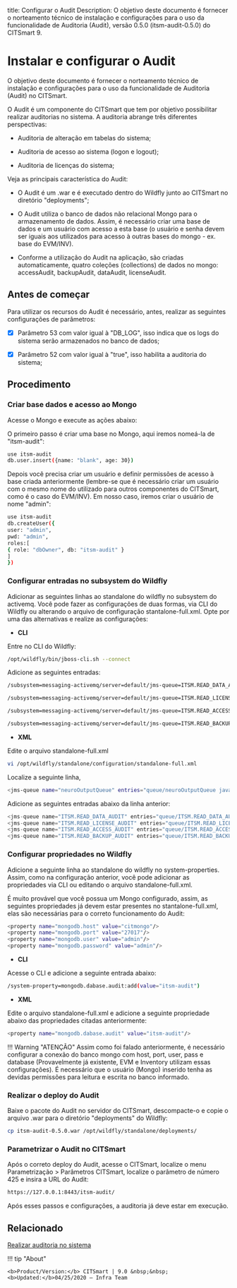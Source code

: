 title: Configurar o Audit
Description: O objetivo deste documento é fornecer o norteamento técnico de instalação e configurações para o uso da funcionalidade de Auditoria (Audit), versão 0.5.0 (itsm-audit-0.5.0) do CITSmart 9.

# Instalar e configurar o Audit

O objetivo deste documento é fornecer o norteamento técnico de instalação e configurações para o uso da funcionalidade de Auditoria (Audit) no CITSmart.

O Audit é um componente do CITSmart que tem por objetivo possibilitar realizar auditorias no sistema. A auditoria abrange três diferentes perspectivas:

- Auditoria de alteração em tabelas do sistema;

- Auditoria de acesso ao sistema (logon e logout);

- Auditoria de licenças do sistema;

Veja as principais característica do Audit:

- O Audit é um .war e é executado dentro do Wildfly junto ao CITSmart no diretório "deployments";

- O Audit utiliza o banco de dados não relacional Mongo para o armazenamento de dados. Assim, é necessário criar uma base de dados e um usuário com acesso a esta base (o usuário e senha devem ser iguais aos utilizados para acesso à outras bases do mongo - ex. base do EVM/INV).

- Conforme a utilização do Audit na aplicação, são criadas automaticamente, quatro coleções (collections) de dados no mongo: accessAudit, backupAudit, dataAudit, licenseAudit.

## Antes de começar

Para utilizar os recursos do Audit é necessário, antes, realizar as seguintes configurações de parâmetros:

- [X] Parâmetro 53 com valor igual à "DB_LOG", isso indica que os logs do sistema serão armazenados no banco de dados;

- [X] Parâmetro 52 com valor igual à "true", isso habilita a auditoria do sistema;


## Procedimento

### Criar base dados e acesso ao Mongo

Acesse o Mongo e execute as ações abaixo:

O primeiro passo é criar uma base no Mongo, aqui iremos nomeá-la de "itsm-audit":

```sh
use itsm-audit
db.user.insert({name: "blank", age: 30})
```

Depois você precisa criar um usuário e definir permissões de acesso à base criada anteriormente (lembre-se que é necessário criar um usuário com o mesmo nome do utilizado para outros componentes do CITSmart, como é o caso do EVM/INV). Em nosso caso, iremos criar o usuário de nome "admin":

```sh
use itsm-audit
db.createUser({
user: "admin",
pwd: "admin",
roles:[
{ role: "dbOwner", db: "itsm-audit" }
]
})
```

### Configurar entradas no subsystem do Wildfly

Adicionar as seguintes linhas ao standalone do wildfly no subsystem do activemq. Você pode fazer as configurações de duas formas, via CLI do Wildfly ou alterando o arquivo de configuração stantalone-full.xml. Opte por uma das alternativas e realize as configurações:


- **CLI**

Entre no CLI do Wildfly:

```sh
/opt/wildfly/bin/jboss-cli.sh --connect
```

Adicione as seguintes entradas:

```sh
/subsystem=messaging-activemq/server=default/jms-queue=ITSM.READ_DATA_AUDIT:add(entries=["queue/ITSM.READ_DATA_AUDIT","java:jboss/exported/jms/queue/queue/ITSM.READ_DATA_AUDIT"])

/subsystem=messaging-activemq/server=default/jms-queue=ITSM.READ_LICENSE_AUDIT:add(entries=["queue/ITSM.READ_LICENSE_AUDIT","java:jboss/exported/jms/queue/queue/ITSM.READ_LICENSE_AUDIT"])

/subsystem=messaging-activemq/server=default/jms-queue=ITSM.READ_ACCESS_AUDIT:add(entries=["queue/ITSM.READ_ACCESS_AUDIT","java:jboss/exported/jms/queue/queue/ITSM.READ_ACCESS_AUDIT"])

/subsystem=messaging-activemq/server=default/jms-queue=ITSM.READ_BACKUP_AUDIT:add(entries=["queue/ITSM.READ_BACKUP_AUDIT","java:jboss/exported/jms/queue/queue/ITSM.READ_BACKUP_AUDIT"])

```

- **XML**

Edite o arquivo standalone-full.xml

```sh
vi /opt/wildfly/standalone/configuration/standalone-full.xml
```
Localize a seguinte linha,

```sh
<jms-queue name="neuroOutputQueue" entries="queue/neuroOutputQueue java:jboss/exported/jms/queue/queue/neuroOutputQueue"/>
```

Adicione as seguintes entradas abaixo da linha anterior:

```java
<jms-queue name="ITSM.READ_DATA_AUDIT" entries="queue/ITSM.READ_DATA_AUDIT java:jboss/exported/jms/queue/queue/ITSM.READ_DATA_AUDIT"/>
<jms-queue name="ITSM.READ_LICENSE_AUDIT" entries="queue/ITSM.READ_LICENSE_AUDIT java:jboss/exported/jms/queue/queue/ITSM.READ_LICENSE_AUDIT"/>
<jms-queue name="ITSM.READ_ACCESS_AUDIT" entries="queue/ITSM.READ_ACCESS_AUDIT java:jboss/exported/jms/queue/queue/ITSM.READ_ACCESS_AUDIT"/>
<jms-queue name="ITSM.READ_BACKUP_AUDIT" entries="queue/ITSM.READ_BACKUP_AUDIT java:jboss/exported/jms/queue/queue/ITSM.READ_BACKUP_AUDIT"/>
```

### Configurar propriedades no Wildfly


Adicione a seguinte linha ao standalone do wildfly no system-properties. Assim, como na configuração anterior, você pode adicionar as propriedades via CLI ou editando o arquivo standalone-full.xml.

É muito provável que você possua um Mongo configurado, assim, as seguintes propriedades já devem estar presentes no stantalone-full.xml, elas são necessárias para o correto funcionamento do Audit:

```sh
<property name="mongodb.host" value="citmongo"/>
<property name="mongodb.port" value="27017"/>
<property name="mongodb.user" value="admin"/>
<property name="mongodb.password" value="admin"/>
```

- **CLI**

Acesse o CLI e adicione a seguinte entrada abaixo:

```sh
/system-property=mongodb.dabase.audit:add(value="itsm-audit")
```

- **XML**

Edite o arquivo standalone-full.xml e adicione a seguinte propriedade abaixo das propriedades citadas anteriormente:

```sh
<property name="mongodb.dabase.audit" value="itsm-audit"/>
```

!!! Warning "ATENÇÃO"
    Assim como foi falado anteriormente, é necessário configurar a conexão do banco mongo com host, port, user, pass e database (Provavelmente já existente, EVM e Inventory utilizam essas configurações). É necessário que o usuário (Mongo) inserido tenha as devidas permissões para leitura e escrita no banco informado.

### Realizar o deploy do Audit

Baixe o pacote do Audit no servidor do CITSmart, descompacte-o e copie o arquivo .war para o diretório "deployments" do Wildfly:

```sh
cp itsm-audit-0.5.0.war /opt/wildfly/standalone/deployments/
```

### Parametrizar o Audit no CITSmart

Após o correto deploy do Audit, acesse o CITSmart, localize o menu Parametrização > Parâmetros CITSmart, localize o parâmetro de número 425 e insira a URL do Audit:

```html
https://127.0.0.1:8443/itsm-audit/
```

Após esses passos e configurações, a auditoria já deve estar em execução.

## Relacionado

[Realizar auditoria no sistema](/pt-br/citsmart-platform-9/platform-administration/logs-and-auditing/system-audit.html)

!!! tip "About"

    <b>Product/Version:</b> CITSmart | 9.0 &nbsp;&nbsp;
    <b>Updated:</b>04/25/2020 – Infra Team
